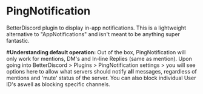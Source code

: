 # PingNotification
BetterDiscord plugin to display in-app notifications. This is a lightweight alternative to "AppNotifications" and isn't meant to be anything super fantastic. 


#**Understanding default operation:**
Out of the box, PingNotification will only work for mentions, DM's and In-line Replies (same as mention).
Upon going into BetterDiscord > Plugins > PingNotification settings > you will see options here to allow what servers should notify **all** messages, regardless of mentions and 'mute' status of the server. You can also block individual User ID's aswell as blocking specific channels. 
